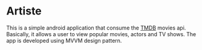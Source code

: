 # Artiste
This is a simple android application that consume the [TMDB](https://www.themoviedb.org/documentation/api) movies api. 
Basically, it allows a user to view popular movies, actors and TV shows. The app is developed using MVVM design pattern.
